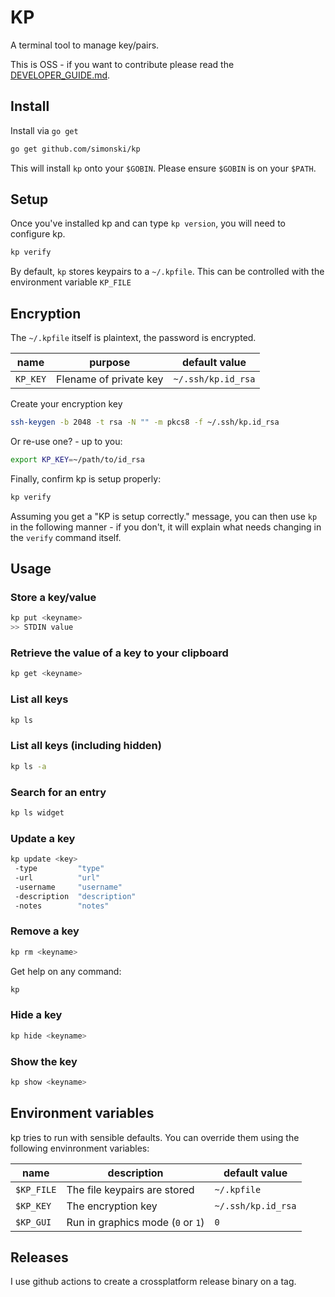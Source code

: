 # KP

A terminal tool to manage key/pairs.

This is OSS - if you want to contribute please read the [DEVELOPER_GUIDE.md](DEVELOPER_GUIDE.md).

## Install

Install via `go get`

```bash
go get github.com/simonski/kp
```

This will install `kp` onto your `$GOBIN`. Please ensure `$GOBIN` is on your `$PATH`.

## Setup

Once you've installed kp and can type `kp version`, you will need to configure kp.

```bash
kp verify
```

By default, `kp` stores keypairs to a `~/.kpfile`.  This can be controlled with the environment variable `KP_FILE`

## Encryption

The `~/.kpfile` itself is plaintext, the password is encrypted.

|name|purpose|default value|
|----|-------|-------------|
`KP_KEY`|Flename of private key|`~/.ssh/kp.id_rsa`

Create your encryption key

```bash
ssh-keygen -b 2048 -t rsa -N "" -m pkcs8 -f ~/.ssh/kp.id_rsa
```

Or re-use one? - up to you:

```bash
export KP_KEY=~/path/to/id_rsa
```

Finally, confirm kp is setup properly:

```bash
kp verify
```

Assuming you get a "KP is setup correctly." message, you can then use `kp` in the following manner - if you don't, it will explain what needs changing in the `verify` command itself.

## Usage

### Store a key/value

```bash
kp put <keyname>
>> STDIN value
```

### Retrieve the value of a key to your clipboard

```bash
kp get <keyname>
```

### List all keys

```bash
kp ls
```

### List all keys (including hidden)

```bash
kp ls -a
```

### Search for an entry

```bash
kp ls widget
```

### Update a key

```bash
kp update <key> 
 -type         "type"
 -url          "url"
 -username     "username"
 -description  "description"
 -notes        "notes"
```

### Remove a key

```bash
kp rm <keyname>
```

Get help on any command:

```bash
kp
```

### Hide a key

```bash
kp hide <keyname>
```

### Show the key

```bash
kp show <keyname>
```

## Environment variables

kp tries to run with sensible defaults. You can override them using the following envinronment variables:

|name|description|default value|
-----|------------|-------------|
`$KP_FILE`|The file keypairs are stored|`~/.kpfile`
`$KP_KEY`|The encryption key|`~/.ssh/kp.id_rsa`
`$KP_GUI`|Run in graphics mode (`0` or `1`)|`0`

## Releases

I use github actions to create a crossplatform release binary on a tag.
